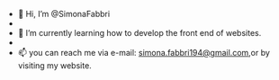 - 👋 Hi, I’m @SimonaFabbri
- 
- 🌱 I’m currently learning how to develop the front end of websites.
-
- 📫 you can reach me via e-mail: simona.fabbri194@gmail.com,or by visiting my website.

